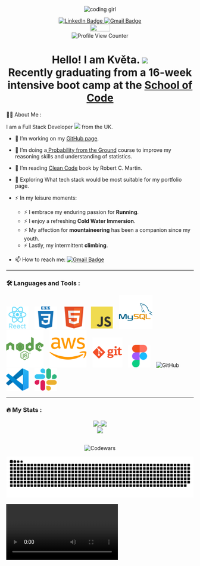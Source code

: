
<!--
**selfcoder-gazell/selfcoder-gazell** is a ✨ _special_ ✨ repository because its `README.md` (this file) appears on your GitHub profile.

Here are some ideas to get you started:

- 🔭 I’m currently working on ...
- 🌱 I’m currently learning ...
- 👯 I’m looking to collaborate on ...
- 🤔 I’m looking for help with ...
- 💬 Ask me about ...
- 📫 How to reach me: ...
- 😄 Pronouns: ...
- ⚡ Fun fact: ...
-->

 
<div id="header" align="center">
 
  <img src="https://media.giphy.com/media/L1R1tvI9svkIWwpVYr/giphy.gif" alt="coding girl"></img>
</div>

<div id="badges" align="center">
  <a href="https://www.linkedin.com/in/kveta-mooney-32612368/" rel="nofollow noreferrer">
    <img src="https://img.shields.io/badge/LinkedIn-blue?style=for-the-badge&logo=linkedin&logoColor=white" alt="LinkedIn Badge"> 
  </a> 
  <a href="mailto:kvetamooney@gmail.com">
   <img src="https://img.shields.io/badge/Gmail-red?style=for-the-badge&logo=gmail&logoColor=white" alt="Gmail Badge">
  </a>
</div>
<div align="center">
 <a href="https://www.codewars.com/users/selfcoder-gazell">
  <img src="https://www.codewars.com/users/selfcoder-gazell/badges/large" height="33%" width="33%">
 </a>
</div>
<div align="center">
  <img src="https://komarev.com/ghpvc/?username=selfcoder-gazell&style=flat-square&color=blue" alt="Profile View Counter"/>
  <h1>Hello! I am Květa. <img src="https://media.giphy.com/media/hvRJCLFzcasrR4ia7z/giphy.gif" width="30px"/><br>
   Recently graduating from a 16-week intensive boot camp at the <a href="https://www.schoolofcode.co.uk/">School of Code</a>
  </h1>
 </div
---

### :woman_technologist: About Me :
I am a Full Stack Developer <img src="https://media.giphy.com/media/WUlplcMpOCEmTGBtBW/giphy.gif" width="30"> from the UK.
- :telescope: I’m working on my <a href="https://github.com/selfcoder-gazell">GitHub page</a>.
- :telescope: I’m doing a<a href="https://www.edx.org/learn/probability/harvard-university-fat-chance-probability-from-the-ground-up#:~:text=Created%20specifically%20for%20those%20who,memorization%20of%20terms%20and%20formulae."> Probability from the Ground</a> course to improve my reasoning skills and understanding of statistics. 
- :telescope: I’m reading <a href="https://www.google.co.uk/books/edition/Clean_Code/_i6bDeoCQzsC?hl=en&gbpv=1&printsec=frontcover">Clean Code</a> book by Robert C. Martin. 
- :seedling: Exploring What tech stack would be most suitable for my portfolio page.

- :zap: In my leisure moments:
  - :zap: I embrace my enduring passion for <strong>Running</strong>.
   - :zap: I enjoy a refreshing <strong>Cold Water Immersion</strong>.
  - :zap: My affection for <strong>mountaineering</strong> has been a companion since my youth.
   - :zap: Lastly, my intermittent <strong>climbing</strong>.

- :mailbox: How to reach me: <a href="mailto:kvetamooney@gmail.com">
   <img src="https://img.shields.io/badge/Gmail-red?style=for-the-badge&logo=gmail&logoColor=white" alt="Gmail Badge" widht="60px" height="22px">
  </a>

---

### :hammer_and_wrench: Languages and Tools :
<div>
  <img src="https://github.com/devicons/devicon/blob/master/icons/react/react-original-wordmark.svg" title="React" alt="React" width="60" height="60"/>&nbsp;&nbsp;&nbsp;
  <img src="https://github.com/devicons/devicon/blob/master/icons/css3/css3-plain-wordmark.svg"  title="CSS3" alt="CSS" width="60" height="60"/>&nbsp;&nbsp;&nbsp;
  <img src="https://github.com/devicons/devicon/blob/master/icons/html5/html5-original.svg" title="HTML5" alt="HTML" width="60" height="60"/>&nbsp;&nbsp;&nbsp;
  <img src="https://github.com/devicons/devicon/blob/master/icons/javascript/javascript-original.svg" title="JavaScript" alt="JavaScript" width="60" height="60"/>&nbsp;&nbsp;&nbsp;
  <img src="https://github.com/devicons/devicon/blob/master/icons/mysql/mysql-original-wordmark.svg" title="MySQL"  alt="MySQL" width="90" height="90"/>&nbsp;&nbsp;&nbsp;
  <img src="https://github.com/devicons/devicon/blob/master/icons/nodejs/nodejs-plain-wordmark.svg" title="NodeJS" alt="NodeJS" width="100" height="100"/>&nbsp;&nbsp;&nbsp;
  <img src="https://github.com/devicons/devicon/blob/master/icons/amazonwebservices/amazonwebservices-plain-wordmark.svg" title="AWS" alt="AWS" width="100" height="100"/>&nbsp;&nbsp;&nbsp;
  <img src="https://github.com/devicons/devicon/blob/master/icons/git/git-plain-wordmark.svg" title="Git" **alt="Git" width="80" height="80"/>&nbsp;&nbsp;&nbsp;
  <img src="https://github.com/devicons/devicon/blob/master/icons/figma/figma-original.svg" title="Figma" alt="Figma" width="60" height="60"/>&nbsp;&nbsp;&nbsp;
 <img src="https://joshuapenalba.files.wordpress.com/2014/12/github-icon.png" title="GitHub" widht="70" height="70">&nbsp;&nbsp;&nbsp;
 <img src="https://github.com/devicons/devicon/blob/master/icons/vscode/vscode-original.svg" title="Visual Studio Code" alt="Visual Studio Code" width="60" height="60">&nbsp;&nbsp;&nbsp;
 <img src="https://github.com/devicons/devicon/blob/master/icons/slack/slack-original.svg" title="Slack" alt="Slack" width="60" height="60">&nbsp;&nbsp;&nbsp;
</div>  
  
---

### :fire: My Stats :
<div align="center">
  <a href="https://github.com/selfcoder-gazell">
   <img align="center" height="170" src="https://github-readme-stats.vercel.app/api/top-langs/?username=selfcoder-gazell&layout=compact&langs_count=16&theme=dark&hide_border="true"/>
   
   <img align="center" src="https://github-readme-stats.vercel.app/api?username=selfcoder-gazell&show_icons=true&theme=dark&include_all_commits=true&count_private=true&hide=issues"/>
  </a>
</div>

<div align="center">
 <a href ="https://git.io/streak-stats">
  <img align="center" src="https://github-readme-streak-stats.herokuapp.com?user=selfcoder-gazell&theme=dark&hide_border=true&date_format=j%20M%5B%20Y%5D"/>
 </a>
</div>
  <!--
<a href="https://github.com/selfcoder-gazell/github-readme-stats" align="left">
<img src="https://github-readme-stats.vercel.app/api/top-langs/?username=selfcoder-gazell&theme=dark&hide_border=true"/> 
</a>
 -->

<!-- contribution generates snake grid animation 
https://taozhi.medium.com/how-to-add-a-snake-game-to-your-github-page-d742918fd733
-->

 <!--
<img src="https://github.com/selfcoder-gazell/selfcoder-gazell/blob/output/github-contribution-grid-snake.svg">
 -->
 <br>
 
 <div align="center">
  
 ![Codewars](https://github.r2v.ch/codewars?user=selfcoder-gazell)
  
 </div>
 
 <div align="center">
  
  ![Snake animation](https://github.com/selfcoder-gazell/selfcoder-gazell/blob/output/github-contribution-grid-snake.svg)

</div>

<div>

 ![Video](https://github.com/selfcoder-gazell/selfcoder-gazell/blob/main/vM5W9lqfzHqZZWQyKTEJcvNODAo.mp4)

 
</div>


